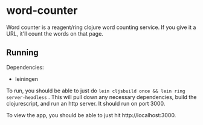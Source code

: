 # word-counter

Word counter is a reagent/ring clojure word counting service. If you give it a URL, it'll count the words on that page.

## Running
Dependencies:
* leiningen

To run, you should be able to just do ```lein cljsbuild once && lein ring server-headless``` . This will pull down any necessary dependencies, build the clojurescript, and run an http server. It should run on port 3000.

To view the app, you should be able to just hit http://localhost:3000.

